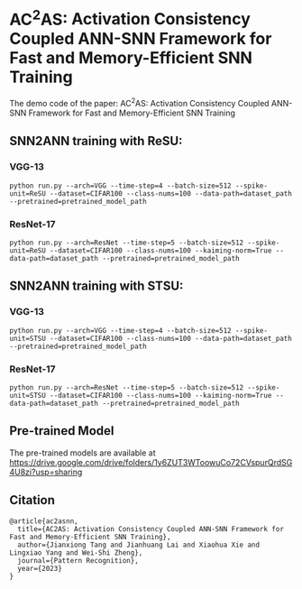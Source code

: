 # $\text{AC}^2\text{AS}$: Activation Consistency Coupled ANN-SNN Framework for Fast and Memory-Efficient SNN Training

The demo code of the paper: $\text{AC}^2\text{AS}$: Activation Consistency Coupled ANN-SNN Framework for Fast and Memory-Efficient SNN Training

## SNN2ANN training with ReSU:

### VGG-13

```
python run.py --arch=VGG --time-step=4 --batch-size=512 --spike-unit=ReSU --dataset=CIFAR100 --class-nums=100 --data-path=dataset_path --pretrained=pretrained_model_path
```

### ResNet-17

```
python run.py --arch=ResNet --time-step=5 --batch-size=512 --spike-unit=ReSU --dataset=CIFAR100 --class-nums=100 --kaiming-norm=True --data-path=dataset_path --pretrained=pretrained_model_path
```

## SNN2ANN training with STSU:

### VGG-13

```
python run.py --arch=VGG --time-step=4 --batch-size=512 --spike-unit=STSU --dataset=CIFAR100 --class-nums=100 --data-path=dataset_path --pretrained=pretrained_model_path
```

### ResNet-17

```
python run.py --arch=ResNet --time-step=5 --batch-size=512 --spike-unit=STSU --dataset=CIFAR100 --class-nums=100 --kaiming-norm=True --data-path=dataset_path --pretrained=pretrained_model_path
```

## Pre-trained Model
The pre-trained models are available at
https://drive.google.com/drive/folders/1y6ZUT3WToowuCo72CVspurQrdSG4U8zi?usp=sharing

## Citation

```
@article{ac2asnn,
  title={AC2AS: Activation Consistency Coupled ANN-SNN Framework for Fast and Memory-Efficient SNN Training},
  author={Jianxiong Tang and Jianhuang Lai and Xiaohua Xie and Lingxiao Yang and Wei-Shi Zheng},
  journal={Pattern Recognition},
  year={2023}
}
```
